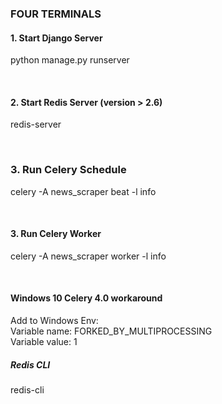 ### FOUR TERMINALS

#### 1. Start Django Server
python manage.py runserver

<br> 

#### 2. Start Redis Server (version > 2.6)
redis-server

<br> 

### 3. Run Celery Schedule
celery -A news_scraper beat -l info

<br> 

#### 3. Run Celery Worker
celery -A news_scraper worker -l info

<br> 

#### Windows 10 Celery 4.0 workaround
Add to Windows Env: <br>
Variable name: FORKED_BY_MULTIPROCESSING <br>
Variable value: 1



##### Redis CLI
redis-cli
